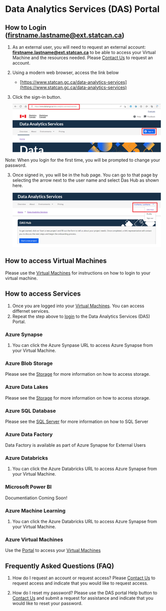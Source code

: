 # Data Analytics Services (DAS) Portal
## How to Login (firstname.lastname@ext.statcan.ca)   
1. As an external user, you will need to request an external account: **firstname.lastname@ext.statcan.ca** to be able to access your Virtual Machine and the resources needed.
Please [Contact Us](ContactUs.md) to request an account.

2. Using a modern web browser, access the link below
    - [https://www.statcan.gc.ca/data-analytics-services](https://www.statcan.gc.ca/data-analytics-services)

3. Click the sign-in button.   

    ![VM Sign In](images/DASSignIn.png)

Note: When you login for the first time, you will be prompted to change your password.

3. Once signed in, you will be in the hub page. You can go to that page by selecting the arrow next to the user name and select Das Hub as shown here.   

    ![DAS Hub](images/HubPage.png)

## How to access Virtual Machines
Please use the [Virtual Machines](ExtVirtualMachines.md) for instructions on how to login to your virtual machine.

## How to access Services
1. Once you are logged into your [Virtual Machines](ExtVirtualMachines.md). You can access differnet services.
2. Repeat the step above to [login](ExtLogin.md) to the Data Analytics Services (DAS) Portal.

 ### Azure Synapse
 1. You can click the Azure Synpase URL to access Azure Synapse from your Virtual Machine.

### Azure Blob Storage
Please see the [Storage](ExtStorage.md) for more information on how to access storage.

### Azure Data Lakes
Please see the [Storage](ExtStorage.md) for more information on how to access storage.

### Azure SQL Database
Please see the [SQL Server](SQLServer.md) for more information on how to SQL Server

### Azure Data Factory
Data Factory is available as part of Azure Synapse for External Users

### Azure Databricks
1. You can click the Azure Databricks URL to access Azure Synapse from your Virtual Machine.

### Microsoft Power BI
Documentiation Coming Soon!
 
### Azure Machine Learning
1. You can click the Azure Databricks URL to access Azure Synapse from your Virtual Machine.

### Azure Virtual Machines
Use the [Portal](ExtLogin.md) to access your [Virtual Machines](ExtVirtualMachines.md)

## Frequently Asked Questions (FAQ)
1. How do I request an account or request access?
    Please [Contact Us](ContactUs.md) to request access and indicate that you would like to request access.

2. How do I reset my password?
    Please use the DAS portal Help button to [Contact Us](ContactUs.md) and submit a request for assistance and indicate that you would like to reset your password.
       
<!-- 2. Once signed in, you will be in the hub page. You can go to that page by selecting the arrow next to the user name and select Das Hub as shown here.   

    ![DAS Hub](images/HubPage.png)     

3. You will see at the bottom of the hub page the Virtual Machine that you can access.
From the portal, you will be able to either
    -Start the VM
    -Stop the VM
    -Connect to the VM

    ![DAS Hub](images/StartStopVM.png)     

4. You will need to start your virtual machine and wait for your virtual machines to be in the "running" state. This can take a few minutes. (add image of running start and start button)
5. To connect to the VM, you will need to hit te Browser connect button. This will open a new page where you will be prompted to sign in using your credential provided to you by StatCan. Once launched, click the **Login** button.

    ![DAS Hub](images/BrowserConnect.png) 
    
Best Practices
1. You can stop  your virtual machine when not in use. All virtual machines are turned off every evening at 7 PM EST.
2. Do not share your password with others.


Frequently Asked Quesitons (FAQ)
1. I have forgotten my ext.statcan.ca password?
    Please use the DAS portal Help button to submit a request for assitance (add image)
2. I have forgotten my virtual machines username and password?
    Please use the DAS portal Help button to submit a request for assitance (add image)
 -->
